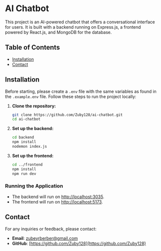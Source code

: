 # AI Chatbot

This project is an AI-powered chatbot that offers a conversational interface for users. It is built with a backend running on Express.js, a frontend powered by React.js, and MongoDB for the database.

## Table of Contents
- [Installation](#installation)
- [Contact](#contact)

## Installation

Before starting, please create a `.env` file with the same variables as found in the `.example.env` file. Follow these steps to run the project locally:

1. **Clone the repository:**
    ```bash
    git clone https://github.com/Zuby128/ai-chatbot.git
    cd ai-chatbot
    ```

2. **Set up the backend:**
    ```bash
    cd backend
    npm install
    nodemon index.js
    ```

3. **Set up the frontend:**
    ```bash
    cd ../frontend
    npm install
    npm run dev
    ```

### Running the Application
- The backend will run on [http://localhost:3035](http://localhost:3035).
- The frontend will run on [http://localhost:5173](http://localhost:5173).

## Contact

For any inquiries or feedback, please contact:

- **Email**: zubeyrberber@gmail.com
- **GitHub**: [https://github.com/Zuby128](https://github.com/Zuby128)
